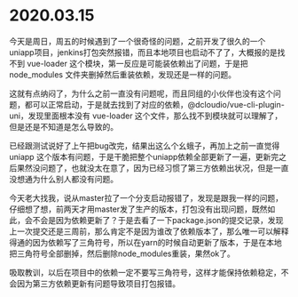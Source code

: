 # 2020.03.15

今天是周日，周五的时候遇到了一个很奇怪的问题，之前开发了很久的一个uniapp项目，jenkins打包突然报错，而且本地项目也启动不了了，大概报的是找不到 vue-loader 这个模块，第一反应是可能装依赖出了问题，于是把 node_modules 文件夹删掉然后重装依赖，发现还是一样的问题。

这就有点纳闷了，为什么之前一直没有问题呢，而且同组的小伙伴也没有这个问题，都可以正常启动，于是就去找到了对应的依赖，@dcloudio/vue-cli-plugin-uni，发现里面根本没有 vue-loader 这个文件，那么找不到模块就可以理解了，但是还是不知道是怎么导致的。

已经跟测试说好了上午把bug改完，结果出这么个幺蛾子，再加上之前一直觉得uniapp 这个版本有问题，于是干脆把整个uniapp依赖全部更新了一遍，更新完之后果然没问题了，也就没太在意了，因为已经习惯了第三方依赖出状况，但是一直没想通为什么别人都没有问题。

今天老大找我，说从master拉了一个分支启动报错了，发现是跟我一样的问题，仔细想了想，前两天才用master发了生产的版本，打包没有出现问题，既然如此，会不会是因为依赖更新了？于是去看了一下package.json的提交记录，发现上一次提交还是三周前，那么肯定不是因为谁改了依赖版本了，那么唯一可以解释得通的因为依赖写了三角符号，所以在yarn的时候自动更新了版本，于是在本地把三角符号全部删掉，然后删除node_modules重装，果然ok了。

吸取教训，以后在项目中的依赖一定不要写三角符号，这样才能保持依赖稳定，不会因为第三方依赖更新有问题导致项目打包报错。